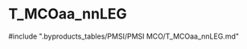 # T_MCOaa_nnLEG

<!-- ATTENTION : Ne pas supprimer ou modifier la ligne ci-dessous -->
#include ".byproducts_tables/PMSI/PMSI MCO/T_MCOaa_nnLEG.md"
<!-- ATTENTION : Ne pas supprimer ou modifier la ligne ci-dessus -->
